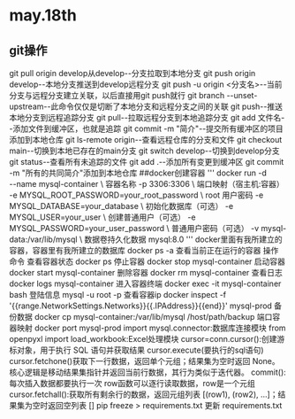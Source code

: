 # may.18th
## git操作
git pull origin develop从develop--分支拉取到本地分支
git push origin develop--本地分支推送到develop远程分支
git push -u origin <分支名>--当前分支与远程分支建立关联，以后直接用git push就行
git branch --unset-upstream--此命令仅仅是切断了本地分支和远程分支之间的关联
git push--推送本地分支到远程追踪分支
git pull--拉取远程分支到本地追踪分支
git add 文件名--添加文件到缓冲区，也就是追踪
git commit -m "简介"--提交所有缓冲区的项目添加到本地仓库
git ls-remote origin--查看远程仓库的分支和文件
git checkout main--切换到本地已存在的main分支
git switch develop--切换到develop分支
git status--查看所有未追踪的文件
git add .--添加所有变更到缓冲区
git commit -m "所有的共同简介"添加到本地仓库
##docker创建容器
'''
docker run -d \
  --name mysql-container \          容器名称
  -p 3306:3306 \                   端口映射（宿主机:容器）
  -e MYSQL_ROOT_PASSWORD=your_root_password \   root 用户密码
  -e MYSQL_DATABASE=your_database \           初始化数据库（可选）
  -e MYSQL_USER=your_user \                    创建普通用户（可选）
  -e MYSQL_PASSWORD=your_user_password \       普通用户密码（可选）
  -v mysql-data:/var/lib/mysql \               数据卷持久化数据
  mysql:8.0
'''
docker里面有我所建立的容器，容器里有我所建立的数据库
docker ps -a 查看当前正在运行的容器
操作	命令
查看容器状态	docker ps
停止容器	docker stop mysql-container
启动容器	docker start mysql-container
删除容器	docker rm mysql-container
查看日志	docker logs mysql-container
进入容器终端	docker exec -it mysql-container bash
登陆信息 mysql -u root -p
查看容器ip  docker inspect -f '{{range.NetworkSettings.Networks}}{{.IPAddress}}{{end}}' mysql-prod
备份数据	docker cp mysql-container:/var/lib/mysql /host/path/backup
端口容器映射  docker port mysql-prod
import mysql.connector:数据库连接模块
from openpyxl import load_workbook:Excel处理模块
cursor=conn.cursor():创建游标对象，用于执行 SQL 语句并获取结果
cursor.execute(要执行的sql语句)
cursor.fetchone()获取下一行数据，返回单个元组；结果集为空时返回 None。 核心逻辑是移动结果集指针并返回当前行数据，其行为类似于迭代器。
commit():每次插入数据都要执行一次
row函数可以逐行读取数据，row是一个元组
cursor.fetchall():获取所有剩余行的数据，返回元组列表 [(row1), (row2), ...]；结果集为空时返回空列表 []
pip freeze > requirements.txt 更新 requirements.txt



